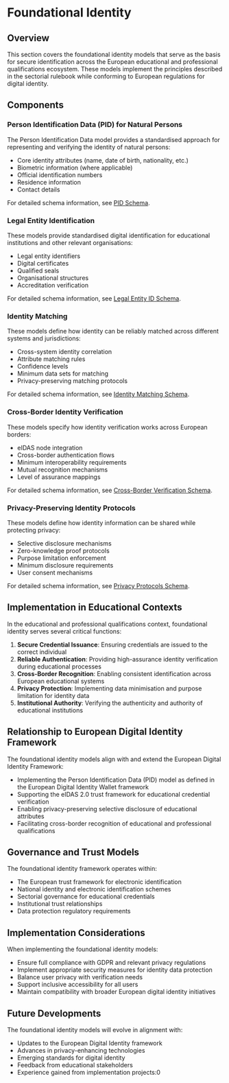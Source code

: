 # Foundational Identity

## Overview

This section covers the foundational identity models that serve as the basis for secure identification across the European educational and professional qualifications ecosystem. These models implement the principles described in the sectorial rulebook while conforming to European regulations for digital identity.

## Components

### Person Identification Data (PID) for Natural Persons

The Person Identification Data model provides a standardised approach for representing and verifying the identity of natural persons:

- Core identity attributes (name, date of birth, nationality, etc.)
- Biometric information (where applicable)
- Official identification numbers
- Residence information
- Contact details

For detailed schema information, see [PID Schema](./pid-schema.md).

### Legal Entity Identification

These models provide standardised digital identification for educational institutions and other relevant organisations:

- Legal entity identifiers
- Digital certificates
- Qualified seals
- Organisational structures
- Accreditation verification

For detailed schema information, see [Legal Entity ID Schema](./legal-entity-schema.md).

### Identity Matching

These models define how identity can be reliably matched across different systems and jurisdictions:

- Cross-system identity correlation
- Attribute matching rules
- Confidence levels
- Minimum data sets for matching
- Privacy-preserving matching protocols

For detailed schema information, see [Identity Matching Schema](./identity-matching-schema.md).

### Cross-Border Identity Verification

These models specify how identity verification works across European borders:

- eIDAS node integration
- Cross-border authentication flows
- Minimum interoperability requirements
- Mutual recognition mechanisms
- Level of assurance mappings

For detailed schema information, see [Cross-Border Verification Schema](./cross-border-verification-schema.md).

### Privacy-Preserving Identity Protocols

These models define how identity information can be shared while protecting privacy:

- Selective disclosure mechanisms
- Zero-knowledge proof protocols
- Purpose limitation enforcement
- Minimum disclosure requirements
- User consent mechanisms

For detailed schema information, see [Privacy Protocols Schema](./privacy-protocols-schema.md).

## Implementation in Educational Contexts

In the educational and professional qualifications context, foundational identity serves several critical functions:

1. **Secure Credential Issuance**: Ensuring credentials are issued to the correct individual
2. **Reliable Authentication**: Providing high-assurance identity verification during educational processes
3. **Cross-Border Recognition**: Enabling consistent identification across European educational systems
4. **Privacy Protection**: Implementing data minimisation and purpose limitation for identity data
5. **Institutional Authority**: Verifying the authenticity and authority of educational institutions

## Relationship to European Digital Identity Framework

The foundational identity models align with and extend the European Digital Identity Framework:

- Implementing the Person Identification Data (PID) model as defined in the European Digital Identity Wallet framework
- Supporting the eIDAS 2.0 trust framework for educational credential verification
- Enabling privacy-preserving selective disclosure of educational attributes
- Facilitating cross-border recognition of educational and professional qualifications

## Governance and Trust Models

The foundational identity framework operates within:

- The European trust framework for electronic identification
- National identity and electronic identification schemes
- Sectorial governance for educational credentials
- Institutional trust relationships
- Data protection regulatory requirements

## Implementation Considerations

When implementing the foundational identity models:

- Ensure full compliance with GDPR and relevant privacy regulations
- Implement appropriate security measures for identity data protection
- Balance user privacy with verification needs
- Support inclusive accessibility for all users
- Maintain compatibility with broader European digital identity initiatives

## Future Developments

The foundational identity models will evolve in alignment with:

- Updates to the European Digital Identity framework
- Advances in privacy-enhancing technologies
- Emerging standards for digital identity
- Feedback from educational stakeholders
- Experience gained from implementation projects:0

